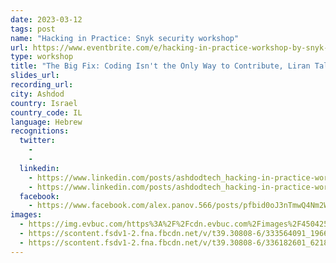 ```yaml
---
date: 2023-03-12
tags: post
name: "Hacking in Practice: Snyk security workshop"
url: https://www.eventbrite.com/e/hacking-in-practice-workshop-by-snyk-depoint-tickets-556551840537
type: workshop
title: "The Big Fix: Coding Isn't the Only Way to Contribute, Liran Tal"
slides_url:
recording_url: 
city: Ashdod
country: Israel
country_code: IL
language: Hebrew
recognitions:
  twitter:
    - 
    -
  linkedin:
    - https://www.linkedin.com/posts/ashdodtech_hacking-in-practice-workshop-by-snyk-depoint-activity-7039508075619172352-uAbj?utm_source=share&utm_medium=member_desktop
    - https://www.linkedin.com/posts/ashdodtech_hacking-in-practice-workshop-by-snyk-depoint-activity-7039508075619172352-uAbj?utm_source=share&utm_medium=member_desktop
  facebook:
    - https://www.facebook.com/alex.panov.566/posts/pfbid0oJ3nTmwQ4Nm2WnKWQgwmLANxAJEr9P1HG2Zci61E7FgdYsRAGM4fXU2QUwL9f8dml
images:
  - https://img.evbuc.com/https%3A%2F%2Fcdn.evbuc.com%2Fimages%2F450425369%2F398849161375%2F1%2Foriginal.20230220-194435?w=940&auto=format%2Ccompress&q=75&sharp=10&rect=0%2C0%2C2160%2C1080&s=db79be078b9e9c0590ed5c1ae9f45cd0
  - https://scontent.fsdv1-2.fna.fbcdn.net/v/t39.30808-6/333564091_196618119665313_6297010202150369853_n.jpg?_nc_cat=111&ccb=1-7&_nc_sid=8bfeb9&_nc_ohc=GUCHN3ARdyoAX9M31tq&_nc_ht=scontent.fsdv1-2.fna&oh=00_AfCeZPpTxj411OrQhDaYGzz99Nva-unobD7e5Ftz_Kzs2g&oe=6417C84B
  - https://scontent.fsdv1-2.fna.fbcdn.net/v/t39.30808-6/336182601_621867529775843_3203641722210162514_n.jpg?_nc_cat=108&ccb=1-7&_nc_sid=8bfeb9&_nc_ohc=QS1S5zuin8YAX8dtNfM&_nc_ht=scontent.fsdv1-2.fna&oh=00_AfDsnXrcAlPvcp1YRkPjX_CDkIsrOzTudPmWqi7ZpTItyQ&oe=6417B388
---
```

